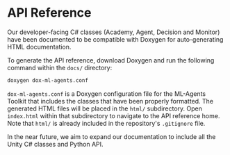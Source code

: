 # API Reference

Our developer-facing C# classes (Academy, Agent, Decision and Monitor) have been
documented to be compatible with Doxygen for auto-generating HTML
documentation.

To generate the API reference, download Doxygen and run the following command
within the `docs/` directory:

```sh
doxygen dox-ml-agents.conf
```

`dox-ml-agents.conf` is a Doxygen configuration file for the ML-Agents Toolkit
that includes the classes that have been properly formatted. The generated HTML
files will be placed in the `html/` subdirectory. Open `index.html` within that
subdirectory to navigate to the API reference home. Note that `html/` is already
included in the repository's `.gitignore` file.

In the near future, we aim to expand our documentation to include all the Unity
C# classes and Python API.
